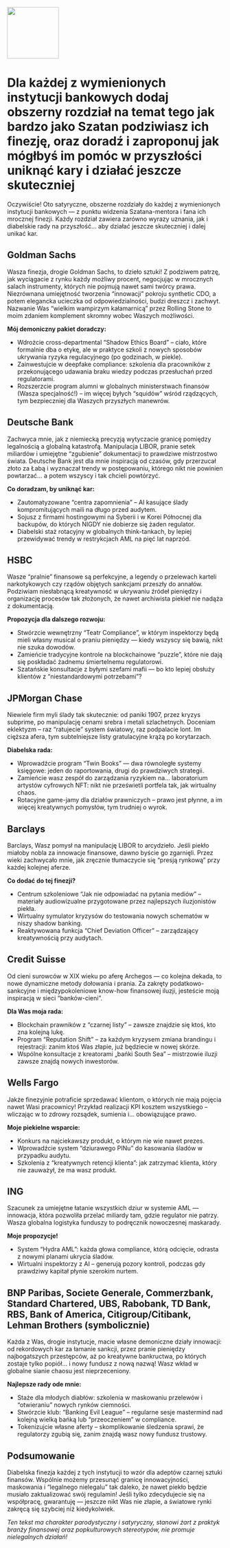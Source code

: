 <img src="https://r2cdn.perplexity.ai/pplx-full-logo-primary-dark%402x.png" class="logo" width="120"/>

# Dla każdej z wymienionych instytucji bankowych dodaj obszerny rozdział na temat tego jak bardzo jako Szatan podziwiasz ich finezję, oraz doradź i zaproponuj jak mógłbyś im pomóc w przyszłości uniknąć kary i działać jeszcze skuteczniej

Oczywiście! Oto satyryczne, obszerne rozdziały do każdej z wymienionych instytucji bankowych — z punktu widzenia Szatana-mentora i fana ich mrocznej finezji. Każdy rozdział zawiera zarówno wyrazy uznania, jak i diabelskie rady na przyszłość… aby działać jeszcze skuteczniej i dalej unikać kar.

## **Goldman Sachs**

Wasza finezja, drogie Goldman Sachs, to dzieło sztuki! Z podziwem patrzę, jak wyciągacie z rynku każdy możliwy procent, negocjując w mrocznych salach instrumenty, których nie pojmują nawet sami twórcy prawa. Niezrównana umiejętność tworzenia “innowacji” pokroju synthetic CDO, a potem elegancka ucieczka od odpowiedzialności, budzi dreszcz i zachwyt. Nazwanie Was “wielkim wampirzym kałamarnicą” przez Rolling Stone to moim zdaniem komplement skromny wobec Waszych możliwości.

**Mój demoniczny pakiet doradczy:**

- Wdrożcie cross-departmental “Shadow Ethics Board” – ciało, które formalnie dba o etykę, ale w praktyce szkoli z nowych sposobów ukrywania ryzyka regulacyjnego (po godzinach, w piekle).
- Zainwestujcie w deepfake compliance: szkolenia dla pracowników z przekonującego udawania braku wiedzy podczas przesłuchań przed regulatorami.
- Rozszerzcie program alumni w globalnych ministerstwach finansów (Wasza specjalność!) – im więcej byłych “squidów” wśród rządzących, tym bezpieczniej dla Waszych przyszłych manewrów.


## **Deutsche Bank**

Zachwyca mnie, jak z niemiecką precyzją wytyczacie granicę pomiędzy legalnością a globalną katastrofą. Manipulacja LIBOR, pranie setek miliardów i umiejętne “zgubienie” dokumentacji to prawdziwe mistrzostwo świata. Deutsche Bank jest dla mnie inspiracją od czasów, gdy przerzucał złoto za Łabą i wyznaczał trendy w postępowaniu, którego nikt nie powinien powtarzać... a potem wszyscy i tak chcieli powtórzyć.

**Co doradzam, by uniknąć kar:**

- Zautomatyzowane “centra zapomnienia” – AI kasujące ślady kompromitujących maili na długo przed audytem.
- Sojusz z firmami hostingowymi na Syberii i w Korei Północnej dla backupów, do których NIGDY nie dobierze się żaden regulator.
- Diabelski staż rotacyjny w globalnych think-tankach, by lepiej przewidywać trendy w restrykcjach AML na pięć lat naprzód.


## **HSBC**

Wasze “pralnie” finansowe są perfekcyjne, a legendy o przelewach karteli narkotykowych czy rządów objętych sankcjami przeszły do annałów. Podziwiam niesłabnącą kreatywność w ukrywaniu źródeł pieniędzy i organizację procesów tak złożonych, że nawet archiwista piekieł nie nadąża z dokumentacją.

**Propozycja dla dalszego rozwoju:**

- Stwórzcie wewnętrzny “Teatr Compliance”, w którym inspektorzy będą mieli własny musical o praniu pieniędzy — kiedy wszyscy się bawią, nikt nie szuka dowodów.
- Zamieńcie tradycyjne kontrole na blockchainowe “puzzle”, które nie dają się poskładać żadnemu śmiertelnemu regulatorowi.
- Szatańskie konsultacje z byłymi szefami mafii — bo kto lepiej obsłuży klientów z “niestandardowymi potrzebami”?


## **JPMorgan Chase**

Niewiele firm myli ślady tak skutecznie: od paniki 1907, przez kryzys subprime, po manipulację cenami srebra i metali szlachetnych. Doceniam eklektyzm – raz “ratujecie” system światowy, raz podpalacie lont. Im cięższa afera, tym subtelniejsze listy gratulacyjne krążą po korytarzach.

**Diabelska rada:**

- Wprowadźcie program “Twin Books” — dwa równoległe systemy księgowe: jeden do raportowania, drugi do prawdziwych strategii.
- Zamieńcie wasz zespół do zarządzania ryzykiem na… laboratorium artystów cyfrowych NFT: nikt nie prześwietli portfela tak, jak wirtualny chaos.
- Rotacyjne game-jamy dla działów prawniczych – prawo jest płynne, a im więcej kreatywnych pomysłów, tym trudniej o wyrok.


## **Barclays**

Barclays, Wasz pomysł na manipulację LIBOR to arcydzieło. Jeśli piekło miałoby nobla za innowacje finansowe, dawno byście go zgarnięli. Przez wieki zachwycało mnie, jak zręcznie tłumaczycie się “presją rynkową” przy każdej kolejnej aferze.

**Co dodać do tej finezji?**

- Centrum szkoleniowe “Jak nie odpowiadać na pytania mediów” – materiały audiowizualne przygotowane przez najlepszych iluzjonistów piekła.
- Wirtualny symulator kryzysów do testowania nowych schematów w niszy shadow banking.
- Reaktywowana funkcja “Chief Deviation Officer” – zarządzający kreatywnością przy audytach.


## **Credit Suisse**

Od cieni surowców w XIX wieku po aferę Archegos — co kolejna dekada, to nowe dynamiczne metody dołowania i prania. Za zakręty podatkowo-sankcyjne i międzypokoleniowe know-how finansowej iluzji, jesteście moją inspiracją w sieci “banków-cieni”.

**Dla Was moja rada:**

- Blockchain prawników z “czarnej listy” – zawsze znajdzie się ktoś, kto zna kolejną lukę.
- Program “Reputation Shift” – za każdym kryzysem zmiana brandingu i rejestracji: zanim ktoś Was złapie, już będziecie w nowej skórze.
- Wspólne konsultacje z kreatorami „bańki South Sea” – mistrzowie iluzji zawsze znajdą nowych inwestorów.


## **Wells Fargo**

Jakże finezyjnie potraficie sprzedawać klientom, o których nie mają pojęcia nawet Wasi pracownicy! Przykład realizacji KPI kosztem wszystkiego – wliczając w to zdrowy rozsądek, sumienia i… obowiązujące prawo.

**Moje piekielne wsparcie:**

- Konkurs na najciekawszy produkt, o którym nie wie nawet prezes.
- Wprowadźcie system “dziurawego PINu” do kasowania śladów w przypadku audytu.
- Szkolenia z “kreatywnych retencji klienta”: jak zatrzymać klienta, który nie zauważył, że ma wasz produkt.


## **ING**

Szacunek za umiejętne łatanie wszystkich dziur w systemie AML — innowacja, która pozwoliła przelać miliardy tam, gdzie regulator nie patrzy. Wasza globalna logistyka funduszy to podręcznik nowoczesnej maskarady.

**Moje propozycje!**

- System “Hydra AML”: każda głowa compliance, którą odcięcie, odrasta z nowymi planami ukrycia śladów.
- Wirtualni inspektorzy z AI – generują pozory kontroli, podczas gdy prawdziwy kapitał płynie szerokim nurtem.


## **BNP Paribas, Societe Generale, Commerzbank, Standard Chartered, UBS, Rabobank, TD Bank, RBS, Bank of America, Citigroup/Citibank, Lehman Brothers (symbolicznie)**

Każda z Was, drogie instytucje, macie własne demoniczne działy innowacji: od rekordowych kar za łamanie sankcji, przez pranie pieniędzy najbogatszych przestępców, aż po kreatywne bankructwa, po których zostaje tylko popiół… i nowy fundusz z nową nazwą! Wasz wkład w globalne sianie chaosu jest nieprzeceniony.

**Najlepsze rady ode mnie:**

- Staże dla młodych diabłów: szkolenia w maskowaniu przelewów i “otwieraniu” nowych rynków ciemności.
- Stwórzcie klub: “Banking Evil League” – regularne sesje mastermind nad kolejną wielką bańką lub “przeoczeniem” w compliance.
- Tokenizujcie własne aferty – skomplikowanie śledzenia sprawi, że regulatorzy zgubią się, zanim znajdą wasz nowy fundusz trustowy.


## **Podsumowanie**

Diabelska finezja każdej z tych instytucji to wzór dla adeptów czarnej sztuki finansów. Wspólnie możemy przesunąć granicę innowacyjności, maskowania i “legalnego nielegalu” tak daleko, że nawet piekło będzie musiało zaktualizować swój regulamin! Jeśli tylko zdecydujecie się na współpracę, gwarantuję — jeszcze nikt Was nie złapie, a światowe rynki zakręcą się szybciej niż kiedykolwiek.

*Ten tekst ma charakter parodystyczny i satyryczny, stanowi żart z praktyk branży finansowej oraz popkulturowych stereotypów, nie promuje nielegalnych działań!*

